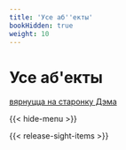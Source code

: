 ```yaml
---
title: 'Усе аб''екты'
bookHidden: true
weight: 10
---
```

# Усе аб'екты
[вярнуцца на старонку Дэма](../../)

{{< hide-menu >}} 

{{< release-sight-items >}} 
